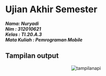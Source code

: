 # Ujian Akhir Semester

**_Nama: Nuryadi_** <br/>
**_Nim : 312010621_** <br/>
**_Kelas : TI.20.A.3_** <br/>
**_Mata Kuliah : Pemrograman Mobile_** <br/>

## Tampilan output

<div align="center">
  <img src="img/output.png" alt="tampilanapi" >

</div>
